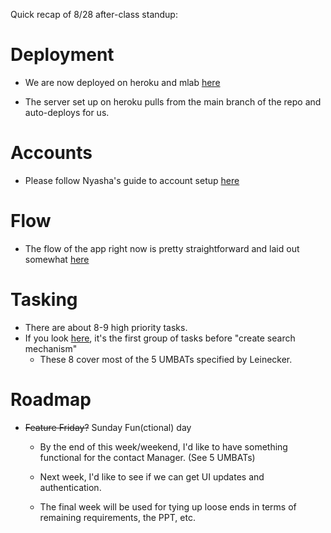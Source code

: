 Quick recap of 8/28 after-class standup:

# Deployment
 * We are now deployed on heroku and mlab [here](https://team7-contact-manager.herokuapp.com/)

 * The server set up on heroku pulls from the main branch of the repo and auto-deploys for us.

# Accounts
  * Please follow Nyasha's guide to account setup [here](https://github.com/steevejoseph/contact-manager/blob/master/misc/blasts/cloud9-setup.md)

# Flow
  * The flow of the app right now is pretty straightforward and laid out somewhat [here](https://github.com/steevejoseph/contact-manager/blob/master/misc/blasts/init_tasking.md)


# Tasking
  * There are about 8-9 high priority tasks.
  * If you look [here](https://github.com/steevejoseph/contact-manager/projects/1), it's the first group of tasks before "create search mechanism"
    * These 8 cover most of the 5 UMBATs specified by Leinecker.

# Roadmap
  * ~~Feature Friday?~~ Sunday Fun(ctional) day
    * By the end of this week/weekend, I'd like to have something functional for the contact Manager. (See 5 UMBATs)

    * Next week, I'd like to see if we can get UI updates and authentication.

    * The final week will be used for tying up loose ends in terms of remaining requirements, the PPT, etc.
